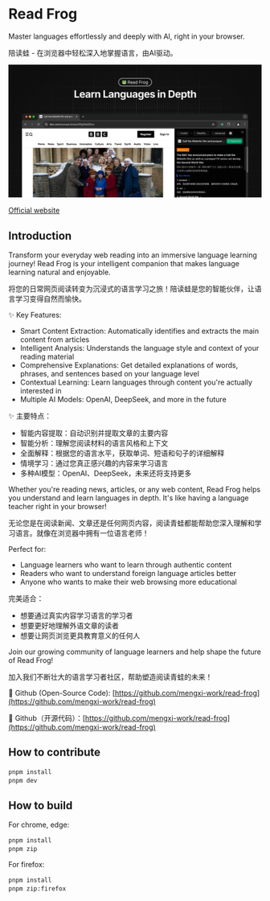 # Read Frog

Master languages effortlessly and deeply with AI, right in your browser.

陪读蛙 - 在浏览器中轻松深入地掌握语言，由AI驱动。

![Read Frog](/docs/opengraph.svg)

[Official website](https://readfrog.mengxi.work)

## Introduction

Transform your everyday web reading into an immersive language learning journey! Read Frog is your intelligent companion that makes language learning natural and enjoyable.

将您的日常网页阅读转变为沉浸式的语言学习之旅！陪读蛙是您的智能伙伴，让语言学习变得自然而愉快。

✨ Key Features:

- Smart Content Extraction: Automatically identifies and extracts the main content from articles
- Intelligent Analysis: Understands the language style and context of your reading material
- Comprehensive Explanations: Get detailed explanations of words, phrases, and sentences based on your language level
- Contextual Learning: Learn languages through content you're actually interested in
- Multiple AI Models: OpenAI, DeepSeek, and more in the future

✨ 主要特点：

- 智能内容提取：自动识别并提取文章的主要内容
- 智能分析：理解您阅读材料的语言风格和上下文
- 全面解释：根据您的语言水平，获取单词、短语和句子的详细解释
- 情境学习：通过您真正感兴趣的内容来学习语言
- 多种AI模型：OpenAI、DeepSeek，未来还将支持更多

Whether you're reading news, articles, or any web content, Read Frog helps you understand and learn languages in depth. It's like having a language teacher right in your browser!

无论您是在阅读新闻、文章还是任何网页内容，阅读青蛙都能帮助您深入理解和学习语言。就像在浏览器中拥有一位语言老师！

Perfect for:

- Language learners who want to learn through authentic content
- Readers who want to understand foreign language articles better
- Anyone who wants to make their web browsing more educational

完美适合：

- 想要通过真实内容学习语言的学习者
- 想要更好地理解外语文章的读者
- 想要让网页浏览更具教育意义的任何人

Join our growing community of language learners and help shape the future of Read Frog!

加入我们不断壮大的语言学习者社区，帮助塑造阅读青蛙的未来！

🌟 Github (Open-Source Code): [https://github.com/mengxi-work/read-frog](https://github.com/mengxi-work/read-frog)

🌟 Github（开源代码）：[https://github.com/mengxi-work/read-frog](https://github.com/mengxi-work/read-frog)

## How to contribute

```bash
pnpm install
pnpm dev
```

## How to build

For chrome, edge:

```bash
pnpm install
pnpm zip
```

For firefox:

```bash
pnpm install
pnpm zip:firefox
```
